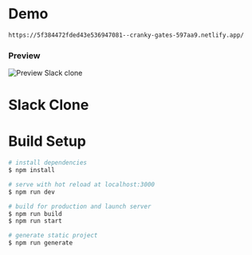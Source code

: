 # Demo

```bash
https://5f384472fded43e536947081--cranky-gates-597aa9.netlify.app/

```

### Preview

![Preview Slack clone](https://i.ibb.co/ZKgy1dw/slack-clone.png)

# Slack Clone

# Build Setup

```bash
# install dependencies
$ npm install

# serve with hot reload at localhost:3000
$ npm run dev

# build for production and launch server
$ npm run build
$ npm run start

# generate static project
$ npm run generate
```
